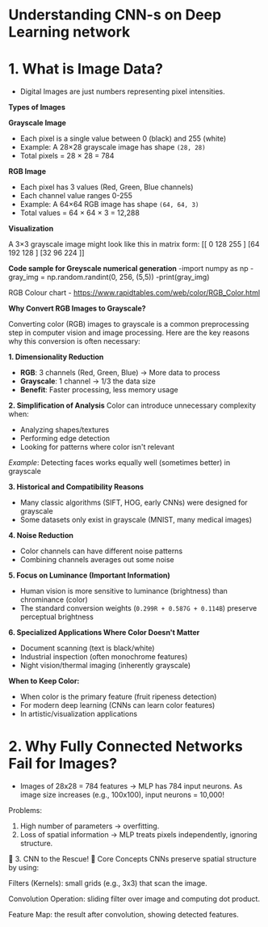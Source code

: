 # Understanding CNN-s on Deep Learning network
# **1. What is Image Data?**
- Digital Images are just numbers representing pixel intensities.

**Types of Images**

**Grayscale Image**

- Each pixel is a single value between 0 (black) and 255 (white)
- Example: A 28×28 grayscale image has shape `(28, 28)`
- Total pixels = 28 × 28 = 784

**RGB Image**

- Each pixel has 3 values (Red, Green, Blue channels)
- Each channel value ranges 0-255
- Example: A 64×64 RGB image has shape `(64, 64, 3)`
- Total values = 64 × 64 × 3 = 12,288

**Visualization**

A 3×3 grayscale image might look like this in matrix form:
[[ 0 128 255 ]
[64 192 128 ]
[32 96 224 ]]

**Code sample for Greyscale numerical generation**
-import numpy as np
-gray_img = np.random.randint(0, 256, (5,5))
-print(gray_img)

RGB  Colour chart - https://www.rapidtables.com/web/color/RGB_Color.html

**Why Convert RGB Images to Grayscale?**

Converting color (RGB) images to grayscale is a common preprocessing step in computer vision and image processing. Here are the key reasons why this conversion is often necessary:

**1. Dimensionality Reduction**
- **RGB**: 3 channels (Red, Green, Blue) → More data to process
- **Grayscale**: 1 channel → 1/3 the data size
- **Benefit**: Faster processing, less memory usage

**2. Simplification of Analysis**
Color can introduce unnecessary complexity when:
- Analyzing shapes/textures
- Performing edge detection
- Looking for patterns where color isn't relevant

*Example*: Detecting faces works equally well (sometimes better) in grayscale

**3. Historical and Compatibility Reasons**
- Many classic algorithms (SIFT, HOG, early CNNs) were designed for grayscale
- Some datasets only exist in grayscale (MNIST, many medical images)

**4. Noise Reduction**
- Color channels can have different noise patterns
- Combining channels averages out some noise

**5. Focus on Luminance (Important Information)**
- Human vision is more sensitive to luminance (brightness) than chrominance (color)
- The standard conversion weights (`0.299R + 0.587G + 0.114B`) preserve perceptual brightness

**6. Specialized Applications Where Color Doesn't Matter**
- Document scanning (text is black/white)
- Industrial inspection (often monochrome features)
- Night vision/thermal imaging (inherently grayscale)

**When to Keep Color:**
- When color is the primary feature (fruit ripeness detection)
- For modern deep learning (CNNs can learn color features)
- In artistic/visualization applications

# **2. Why Fully Connected Networks Fail for Images?**
 - Images of 28x28 = 784 features → MLP has 784 input neurons.
As image size increases (e.g., 100x100), input neurons = 10,000!

Problems:
1. High number of parameters → overfitting.
2. Loss of spatial information → MLP treats pixels independently, ignoring structure.

📌 3. CNN to the Rescue!
📝 Core Concepts
CNNs preserve spatial structure by using:

Filters (Kernels): small grids (e.g., 3x3) that scan the image.

Convolution Operation: sliding filter over image and computing dot product.

Feature Map: the result after convolution, showing detected features.

